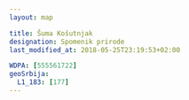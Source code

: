 ```yaml
---
layout: map

title: Šuma Košutnjak
designation: Spomenik prirode
last_modified_at: 2018-05-25T23:19:53+02:00

WDPA: [555561722]
geoSrbija:
  L1_183: [177]
---
```

